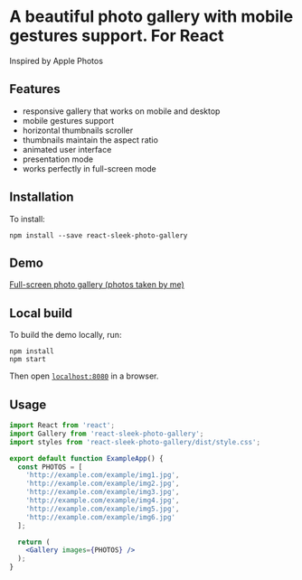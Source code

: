 # A beautiful photo gallery with mobile gestures support. For React
Inspired by Apple Photos

## Features
- responsive gallery that works on mobile and desktop
- mobile gestures support
- horizontal thumbnails scroller
- thumbnails maintain the aspect ratio
- animated user interface
- presentation mode
- works perfectly in full-screen mode

## Installation

To install:

```
npm install --save react-sleek-photo-gallery
```

## Demo

[Full-screen photo gallery (photos taken by me)](https://react-sleek-photo-gallery.surge.sh)


## Local build
To build the demo locally, run:

```
npm install
npm start
```

Then open [`localhost:8080`](http://localhost:8080) in a browser.

## Usage

```jsx
import React from 'react';
import Gallery from 'react-sleek-photo-gallery';
import styles from 'react-sleek-photo-gallery/dist/style.css';

export default function ExampleApp() {
  const PHOTOS = [
    'http://example.com/example/img1.jpg',
    'http://example.com/example/img2.jpg',
    'http://example.com/example/img3.jpg',
    'http://example.com/example/img4.jpg',
    'http://example.com/example/img5.jpg',
    'http://example.com/example/img6.jpg'
  ];

  return (
    <Gallery images={PHOTOS} />
  );
}
```
